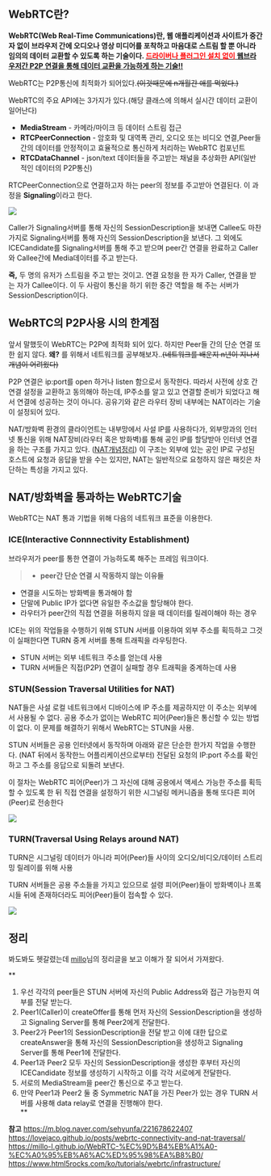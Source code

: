## WebRTC란?
**WebRTC(Web Real-Time Communications)**란, 웹 애플리케이션과 사이트가 중간자 없이 브라우저 간에 오디오나 영상 미디어를 포착하고 마음대로 스트림 할 뿐 아니라 임의의 데이터 교환할 수 있도록 하는 기술이다.
<U>**<span style="color:red">드라이버나 플러그인 설치 없이</span> 웹브라우저간 P2P 연결을 통해 데이터 교환을 가능하게 하는 기술‼**</U>

WebRTC는 P2P통신에 최적화가 되어있다.~~(이것때문에 n개월간 애를 먹었다.)~~

WebRTC의 주요 API에는 3가지가 있다.(해당 클래스에 의해서 실시간 데이터 교환이 일어난다)
- **MediaStream** - 카메라/마이크 등 데이터 스트림 접근
- **RTCPeerConnection** - 암호화 및 대역폭 관리, 오디오 또는 비디오 연결,Peer들 간의 데이터를 안정적이고 효율적으로 통신하게 처리하는 WebRTC 컴포넌트
- **RTCDataChannel** - json/text 데이터들을 주고받는 채널을 추상화한 API(일반적인 데이터의 P2P통신)

RTCPeerConnection으로 연결하고자 하는 peer의 정보를 주고받아 연결된다.
이 과정을 **Signaling**이라고 한다.

![](https://images.velog.io/images/ong_hh/post/bddd6c81-437e-4702-9892-e5d57b139e81/image.png)


Caller가 Signaling서버를 통해 자신의 SessionDescription을 보내면 Callee도 마찬가지로 Signaling서버를 통해 자신의 SessionDescription을 보낸다. 그 외에도 ICECandidate를 Signaling서버를 통해 주고 받으며 peer간 연결을 완료하고 Caller와 Callee간에 Media데이터를 주고 받는다.

**즉,** 두 명의 유저가 스트림을 주고 받는 것이고. 연결 요청을 한 자가 Caller, 연결을 받는 자가 Callee이다. 이 두 사람이 통신을 하기 위한 중간 역할을 해 주는 서버가 SessionDescription이다. 

## WebRTC의 P2P사용 시의 한계점
앞서 말했듯이 WebRTC는 P2P에 최적화 되어 있다.
하지만 Peer들 간의 단순 연결 또한 쉽지 않다. **왜?** 를 위해서 네트워크를 공부해보자..~~(네트워크를 배운지 n년이 지나서 개념이 어려웠다)~~

P2P 연결은 ip:port를 open 하거나 listen 함으로서 동작한다. 따라서 사전에 상호 간 연결 설정을 교환하고 동의해야 하는데, IP주소를 알고 있고 연결할 준비가 되었다고 해서 연결에 성공하는 것이 아니다. 공유기와 같은 라우터 장비 내부에는 NAT이라는 기술이 설정되어 있다.

NAT/방화벽 환경의 클라이언트는 내부망에서 사설 IP를 사용하다가, 외부망과의 인터넷 통신을 위해 NAT장비(라우터 혹은 방화벽)를 통해 공인 IP를 할당받아 인터넷 연결을 하는 구조를 가지고 있다. ([NAT개념정리](https://velog.io/@ong_hh/Network-NAT%EB%9E%80)) 이 구조는 외부에 있는 공인 IP로 구성된 호스트에 요청과 응답을 받을 수는 있지만, NAT는 일반적으로 요청하지 않은 패킷은 차단하는 특성을 가지고 있다. 

## NAT/방화벽을 통과하는 WebRTC기술
WebRTC는 NAT 통과 기법을 위해 다음의 네트워크 표준을 이용한다.

### ICE(Interactive Connnectivity Establishment)
브라우저가 peer를 통한 연결이 가능하도록 해주는 프레임 워크이다.

>- **peer간 단순 연결 시 작동하지 않는 이유들**
  - 연결을 시도하는 방화벽을 통과해야 함
  - 단말에 Public IP가 없다면 유일한 주소값을 할당해야 한다.
  - 라우터가 peer간의 직접 연결을 허용하지 않을 때 데이터를 릴레이해야 하는 경우

ICE는 위의 작업들을 수행하기 위해 STUN 서버를 이용하여 외부 주소를 획득하고 그것이 실패한다면 TURN 중계 서버를 통해 트래픽을 라우팅한다.

* STUN 서버는 외부 네트워크 주소를 얻는데 사용
* TURN 서버들은 직접(P2P) 연결이 실패할 경우 트래픽을 중계하는데 사용

### STUN(Session Traversal Utilities for NAT)
NAT들은 사설 로컬 네트워크에서 디바이스에 IP 주소를 제공하지만 이 주소는 외부에서 사용될 수 없다. 공용 주소가 없이는 WebRTC 피어(Peer)들은 통신할 수 있는 방법이 없다. 이 문제를 해결하기 위해서 WebRTC는 STUN을 사용.

STUN 서버들은 공용 인터넷에서 동작하며 아래와 같은 단순한 한가지 작업을 수행한다.
(NAT 뒤에서 동작한느 어플리케이션으로부터) 전달된 요청의 IP:port 주소를 확인하고 그 주소를 응답으로 되돌려 보낸다.

이 절차는 WebRTC 피어(Peer)가 그 자신에 대해 공용에서 액세스 가능한 주소를 획득할 수 있도록 한 뒤 직접 연결을 설정하기 위한 시그널링 메커니즘을 통해 또다른 피어(Peer)로 전송한다

![](https://images.velog.io/images/ong_hh/post/ffe352f9-2da1-4dfd-9ded-01b71957dc11/image.png)

### TURN(Traversal Using Relays around NAT)
TURN은 시그널링 데이터가 아니라 피어(Peer)들 사이의 오디오/비디오/데이터 스트리밍 릴레이를 위해 사용

TURN 서버들은 공용 주소들을 가지고 있으므로 설령 피어(Peer)들이 방화벽이나 프록시들 뒤에 존재하더라도 피어(Peer)들이 접속할 수 있다.

![](https://images.velog.io/images/ong_hh/post/fb676255-ec95-425f-8173-b5e11492ecb9/image.png)


## 정리
봐도봐도 헷갈렸는데 [millo](https://millo-l.github.io/WebRTC-%EA%B5%AC%ED%98%84%ED%95%98%EA%B8%B0-1-1-P2P/)님의 정리글을 보고 이해가 잘 되어서 가져왔다.

**
1. 우선 각각의 peer들은 STUN 서버에 자신의 Public Address와 접근 가능한지 여부를 전달 받는다.<br>
2. Peer1(Caller)이 createOffer를 통해 먼저 자신의 SessionDescription을 생성하고 Signaling Server를 통해 Peer2에게 전달한다.<br>
3. Peer2가 Peer1의 SessionDescription을 전달 받고 이에 대한 답으로 createAnswer을 통해 자신의 SessionDescription을 생성하고 Signaling Server를 통해 Peer1에 전달한다.<br>
4. Peer1과 Peer2 모두 자신의 SessionDescription을 생성한 후부터 자신의 ICECandidate 정보를 생성하기 시작하고 이를 각각 서로에게 전달한다.<br>
5. 서로의 MediaStream을 peer간 통신으로 주고 받는다.<br>
6. 만약 Peer1과 Peer2 둘 중 Symmetric NAT을 가진 Peer가 있는 경우 TURN 서버를 사용해 data relay로 연결을 진행해야 한다.<br>
**


**참고**
https://m.blog.naver.com/sehyunfa/221678622407
https://lovejaco.github.io/posts/webrtc-connectivity-and-nat-traversal/
https://millo-l.github.io/WebRTC-%EC%9D%B4%EB%A1%A0-%EC%A0%95%EB%A6%AC%ED%95%98%EA%B8%B0/
https://www.html5rocks.com/ko/tutorials/webrtc/infrastructure/
